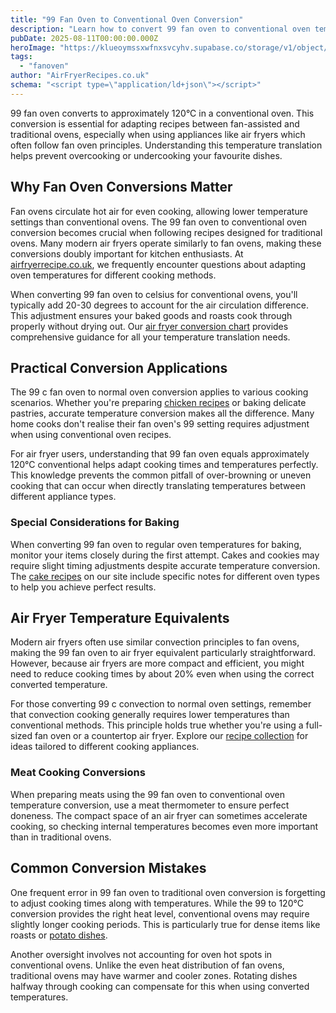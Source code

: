 ```yaml
---
title: "99 Fan Oven to Conventional Oven Conversion"
description: "Learn how to convert 99 fan oven to conventional oven temps easily with our simple guide for perfect baking every time."
pubDate: 2025-08-11T00:00:00.000Z
heroImage: "https://klueoymssxwfnxsvcyhv.supabase.co/storage/v1/object/public/md/99-fan-oven-to-conventional-oven-conversion-d8750cf3.png"
tags:
  - "fanoven"
author: "AirFryerRecipes.co.uk"
schema: "<script type=\"application/ld+json\"></script>"
---
```


<p>99 fan oven converts to approximately 120°C in a conventional oven. This conversion is essential for adapting recipes between fan-assisted and traditional ovens, especially when using appliances like air fryers which often follow fan oven principles. Understanding this temperature translation helps prevent overcooking or undercooking your favourite dishes.</p>

<h2>Why Fan Oven Conversions Matter</h2>
<p>Fan ovens circulate hot air for even cooking, allowing lower temperature settings than conventional ovens. The 99 fan oven to conventional oven conversion becomes crucial when following recipes designed for traditional ovens. Many modern air fryers operate similarly to fan ovens, making these conversions doubly important for kitchen enthusiasts. At <a href=https://www.airfryerrecipe.co.uk>airfryerrecipe.co.uk</a>, we frequently encounter questions about adapting oven temperatures for different cooking methods.</p>
<p>When converting 99 fan oven to celsius for conventional ovens, you'll typically add 20-30 degrees to account for the air circulation difference. This adjustment ensures your baked goods and roasts cook through properly without drying out. Our <a href=https://www.airfryerrecipe.co.uk/air-fryer-conversion-chart>air fryer conversion chart</a> provides comprehensive guidance for all your temperature translation needs.</p>

<h2>Practical Conversion Applications</h2>
<p>The 99 c fan oven to normal oven conversion applies to various cooking scenarios. Whether you're preparing <a href=https://www.airfryerrecipe.co.uk/recipe-category/chicken>chicken recipes</a> or baking delicate pastries, accurate temperature conversion makes all the difference. Many home cooks don't realise their fan oven's 99 setting requires adjustment when using conventional oven recipes.</p>
<p>For air fryer users, understanding that 99 fan oven equals approximately 120°C conventional helps adapt cooking times and temperatures perfectly. This knowledge prevents the common pitfall of over-browning or uneven cooking that can occur when directly translating temperatures between different appliance types.</p>

<h3>Special Considerations for Baking</h3>
<p>When converting 99 fan oven to regular oven temperatures for baking, monitor your items closely during the first attempt. Cakes and cookies may require slight timing adjustments despite accurate temperature conversion. The <a href=https://www.airfryerrecipe.co.uk/recipe-category/cakes>cake recipes</a> on our site include specific notes for different oven types to help you achieve perfect results.</p>

<h2>Air Fryer Temperature Equivalents</h2>
<p>Modern air fryers often use similar convection principles to fan ovens, making the 99 fan oven to air fryer equivalent particularly straightforward. However, because air fryers are more compact and efficient, you might need to reduce cooking times by about 20% even when using the correct converted temperature.</p>
<p>For those converting 99 c convection to normal oven settings, remember that convection cooking generally requires lower temperatures than conventional methods. This principle holds true whether you're using a full-sized fan oven or a countertop air fryer. Explore our <a href=https://www.airfryerrecipe.co.uk/recipes>recipe collection</a> for ideas tailored to different cooking appliances.</p>

<h3>Meat Cooking Conversions</h3>
<p>When preparing meats using the 99 fan oven to conventional oven temperature conversion, use a meat thermometer to ensure perfect doneness. The compact space of an air fryer can sometimes accelerate cooking, so checking internal temperatures becomes even more important than in traditional ovens.</p>

<h2>Common Conversion Mistakes</h2>
<p>One frequent error in 99 fan oven to traditional oven conversion is forgetting to adjust cooking times along with temperatures. While the 99 to 120°C conversion provides the right heat level, conventional ovens may require slightly longer cooking periods. This is particularly true for dense items like roasts or <a href=https://www.airfryerrecipe.co.uk/recipe-category/potatoes>potato dishes</a>.</p>
<p>Another oversight involves not accounting for oven hot spots in conventional ovens. Unlike the even heat distribution of fan ovens, traditional ovens may have warmer and cooler zones. Rotating dishes halfway through cooking can compensate for this when using converted temperatures.</p>